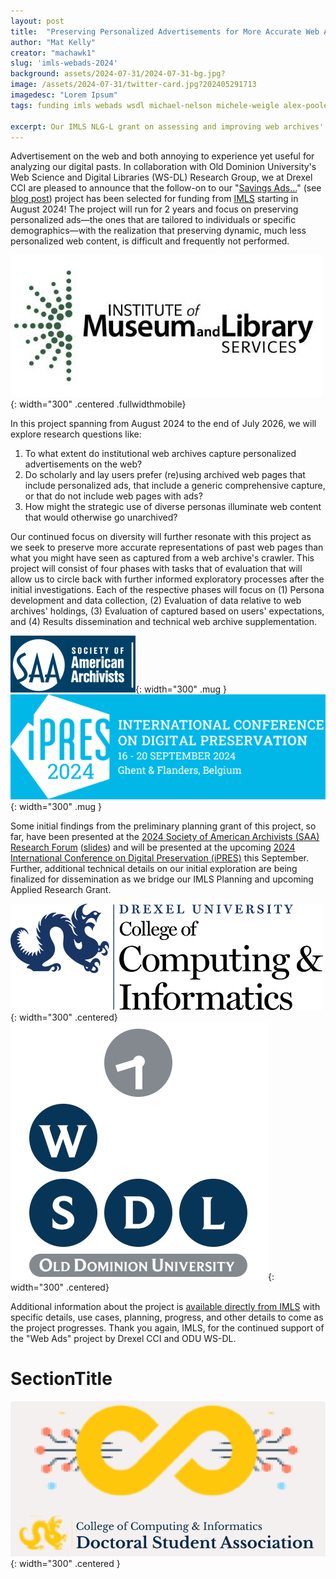 ```yaml
---
layout: post
title:  "Preserving Personalized Advertisements for More Accurate Web Archives"
author: "Mat Kelly"
creator: "machawk1"
slug: 'imls-webads-2024'
background: assets/2024-07-31/2024-07-31-bg.jpg?
image: /assets/2024-07-31/twitter-card.jpg?202405291713
imagedesc: "Lorem Ipsum"
tags: funding imls webads wsdl michael-nelson michele-weigle alex-poole personalization saa ipres

excerpt: Our IMLS NLG-L grant on assessing and improving web archives' holdings of online advertisements has been selected for funding!
---
```


Advertisement on the web and both annoying to experience yet useful for analyzing our digital pasts. In collaboration with Old Dominion University's Web Science and Digital Libraries (WS-DL) Research Group, we at Drexel CCI are pleased to announce that the follow-on to our "<a href="https://www.imls.gov/grants/awarded/lg-252362-ols-22">Savings Ads...</a>" (see <a href="/imls-webads">blog post</a>) project has been selected for funding from <a href="https://www.imls.gov/">IMLS</a> starting in August 2024! The project will run for 2 years and focus on preserving personalized ads&mdash;the ones that are tailored to individuals or specific demographics&mdash;with the realization that preserving dynamic, much less personalized web content, is difficult and frequently not performed.

![IMLS Logo >](/assets/logos/imls-logo.png){: width="300" .centered   .fullwidthmobile}

In this project spanning from August 2024 to the end of July 2026, we will explore research questions like:

<ol>
<li>To what extent do institutional web archives capture personalized advertisements on the web?</li>
<li>Do scholarly and lay users prefer (re)using archived web pages that include personalized ads, that include a generic comprehensive capture, or that do not include web pages with ads?</li>
<li>How might the strategic use of diverse personas illuminate web content that would otherwise go unarchived?</li>
</ol>

Our continued focus on diversity will further resonate with this project as we seek to preserve more accurate representations of past web pages than what you might have seen as captured from a web archive's crawler. This project will consist of four phases with tasks that of evaluation that will allow us to circle back with further informed exploratory processes after the initial investigations. Each of the respective phases will focus on (1) Persona development and data collection, (2) Evaluation of data relative to web archives' holdings, (3) Evaluation of captured based on users' expectations, and (4) Results dissemination and technical web archive supplementation.

![SAA Logo >](/assets/logos/saa-logo.png){: width="300" .mug }
![iPRES 2024 Logo >](/assets/logos/ipres2024-logo.png){: width="300" .mug }

Some initial findings from the preliminary planning grant of this project, so far, have been presented at the <a href="https://www2.archivists.org/am2024/research-forum-2024">2024 Society of American Archivists (SAA) Research Forum</a> (<a href="https://matkelly.com/SAA2024">slides</a>) and will be presented at the upcoming <a href="https://ipres2024.pubpub.org/">2024 International Conference on Digital Preservation (iPRES)</a> this September. Further, additional technical details on our initial exploration are being finalized for dissemination as we bridge our IMLS Planning and upcoming Applied Research Grant.

![Drexel CCI Logo >](/assets/logos/drexel-cci.png){: width="300"  .centered}<br />
![ODU WS-DL Logo >](/assets/logos/odu-wsdl.png){: width="300" .centered}

Additional information about the project is <a href="https://www.imls.gov/grants/awarded/lg-256695-ols-24">available directly from IMLS</a> with specific details, use cases, planning, progress, and other details to come as the project progresses. Thank you again, IMLS, for the continued support of the "Web Ads" project by Drexel CCI and ODU WS-DL.

# SectionTitle

![DSA logo >](/assets/2024-05-29/dsa-logo.png){: width="300" .centered }

